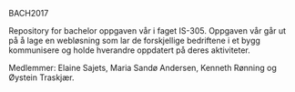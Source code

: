 BACH2017

Repository for bachelor oppgaven vår i faget IS-305.
Oppgaven vår går ut på å lage en webløsning som lar de forskjellige bedriftene i et bygg kommunisere og holde hverandre oppdatert på deres aktiviteter. 


Medlemmer: Elaine Sajets, Maria Sandø Andersen, Kenneth Rønning og Øystein Traskjær. 